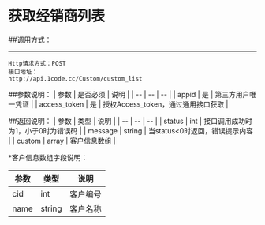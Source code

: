 # 获取经销商列表

##调用方式：




---




```
Http请求方式：POST
接口地址：
http://api.1code.cc/Custom/custom_list
```

##参数说明：
| 参数 | 是否必须 | 说明 |
| -- | -- | -- |
| appid | 是 | 第三方用户唯一凭证 |
| access_token | 是 | 授权Access_token，通过通用接口获取 | 

##返回说明：
| 参数 | 类型 | 说明 |
| -- | -- | -- |
| status | int | 接口调用成功时为1，小于0时为错误码 |
| message | string | 当status<0时返回，错误提示内容 |
| custom | array | 客户信息数组 |

*客户信息数组字段说明：

| 参数 | 类型 | 说明 |
| -- | -- | -- |
| cid | int | 客户编号 |
| name | string | 客户名称 |
